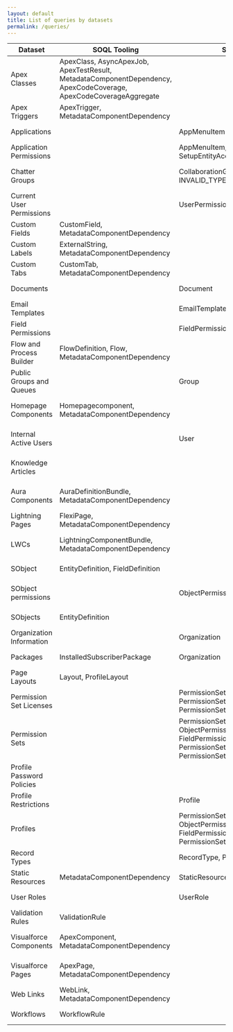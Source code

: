 ```yaml
---
layout: default
title: List of queries by datasets
permalink: /queries/
---
```


| Dataset | SOQL Tooling | SOQL | SOSL | Composite API Tooling | Metadata API | Limits API | Describe API | Source code |
| ---     | ---          | ---  | ---  | ---                   | ---          | ---        | ---          | ---         |
| Apex Classes  | ApexClass, AsyncApexJob, ApexTestResult, MetadataComponentDependency, ApexCodeCoverage, ApexCodeCoverageAggregate | | | | | | | build/src/api/dataset/orgcheck-api-dataset-apexclasses.js |
| Apex Triggers | ApexTrigger, MetadataComponentDependency | | | | | | | build/src/api/dataset/orgcheck-api-dataset-apextriggers.js | 
| Applications  | | AppMenuItem | | | | | | build/src/api/dataset/orgcheck-api-dataset-applications.js |
| Application Permissions | | AppMenuItem, SetupEntityAccess | | | | | | build/src/api/dataset/orgcheck-api-dataset-apppermissions.js | 
| Chatter Groups | | CollaborationGroup (byPass: INVALID_TYPE) | | | | | | build/src/api/dataset/orgcheck-api-dataset-collaborationgroups.js |
| Current User Permissions | | UserPermissionAccess | | | | | | build/src/api/dataset/orgcheck-api-dataset-currentuserpermissions.js |
| Custom Fields | CustomField, MetadataComponentDependency | | | CustomField (byPass: INVALID_CROSS_REFERENCE_KEY) | | | | build/src/api/dataset/orgcheck-api-dataset-customfields.js |
| Custom Labels | ExternalString, MetadataComponentDependency | | | | | | | build/src/api/dataset/orgcheck-api-dataset-customlabels.js |
| Custom Tabs | CustomTab, MetadataComponentDependency | | | | | | | build/src/api/dataset/orgcheck-api-dataset-customtabs.js |
| Documents | | Document | | | | | | build/src/api/dataset/orgcheck-api-dataset-documents.js |
| Email Templates | | EmailTemplate | | | | | | build/src/api/dataset/orgcheck-api-dataset-emailtemplates.js |
| Field Permissions | | FieldPermissions | | | | | | build/src/api/dataset/orgcheck-api-dataset-fieldpermissions.js |
| Flow and Process Builder | FlowDefinition, Flow, MetadataComponentDependency | | | FlowbyPass: UNKNOWN_EXCEPTION) | | | | build/src/api/dataset/orgcheck-api-dataset-flows.js |
| Public Groups and Queues | | Group | | | | | | build/src/api/dataset/orgcheck-api-dataset-groups.js |
| Homepage Components | Homepagecomponent, MetadataComponentDependency | | | | | | | build/src/api/dataset/orgcheck-api-dataset-homepagecomponents.js |
| Internal Active Users | | User | | | | | | build/src/api/dataset/orgcheck-api-dataset-internalactiveusers.js |
| Knowledge Articles | | | KnowledgeArticleVersion (byPass: INVALID_TYPE) | | | | | build/src/api/dataset/orgcheck-api-dataset-knowledgearticles.js |
| Aura Components  | AuraDefinitionBundle, MetadataComponentDependency | | | | | | | build/src/api/dataset/orgcheck-api-dataset-lighntingauracomponents.js |
| Lightning Pages  | FlexiPage, MetadataComponentDependency | | | | | | | build/src/api/dataset/orgcheck-api-dataset-lighntingpages.js |
| LWCs | LightningComponentBundle, MetadataComponentDependency | | | | | | | build/src/api/dataset/orgcheck-api-dataset-lighntingwebcomponents.js |
| SObject | EntityDefinition, FieldDefinition | | | | | RecordCount | SObject Describe | build/src/api/dataset/orgcheck-api-dataset-object.js |
| SObject permissions | | ObjectPermissions | | | | | | build/src/api/dataset/orgcheck-api-dataset-objectpermissions.js |
| SObjects | EntityDefinition | | | | | | SObject DescribeGlobal | build/src/api/dataset/orgcheck-api-dataset-objects.js |
| Organization Information | | Organization | | | | | | build/src/api/dataset/orgcheck-api-dataset-organization.js |
| Packages | InstalledSubscriberPackage | Organization | | | | | | build/src/api/dataset/orgcheck-api-dataset-packages.js |
| Page Layouts | Layout, ProfileLayout | | | | | | | build/src/api/dataset/orgcheck-api-dataset-pagelayouts.js |
| Permission Set Licenses | | PermissionSetLicense, PermissionSet, PermissionSetAssignment | | | | | | build/src/api/dataset/orgcheck-api-dataset-permissionsetlicenses.js |
| Permission Sets | | PermissionSet, ObjectPermissions, FieldPermissions, PermissionSetAssignment, PermissionSetGroupComponent | | | | | | build/src/api/dataset/orgcheck-api-dataset-permissionsets.js |
| Profile Password Policies | | | | | ProfilePasswordPolicy | | | build/src/api/dataset/orgcheck-api-dataset-profilepasswordpolicies.js |
| Profile Restrictions | | Profile | | | Profile (byPass: UNKNOWN_EXCEPTION) | | | | build/src/api/dataset/orgcheck-api-dataset-profilerestrictions.js |
| Profiles | | PermissionSet, ObjectPermissions, FieldPermissions, PermissionSetAssignment | | | | | | build/src/api/dataset/orgcheck-api-dataset-profiles.js |
| Record Types | | RecordType, Profile | | | Profile (byPass: UNKNOWN_EXCEPTION) | | | | build/src/api/dataset/orgcheck-api-dataset-recordtypes.js |
| Static Resources | MetadataComponentDependency | StaticResource | | | | | | | build/src/api/dataset/orgcheck-api-dataset-staticresources.js |
| User Roles | | UserRole | | | | | | build/src/api/dataset/orgcheck-api-dataset-userroles.js |
| Validation Rules | ValidationRule | | | | | | | build/src/api/dataset/orgcheck-api-dataset-validationrules.js |
| Visualforce Components | ApexComponent, MetadataComponentDependency | | | | | | | build/src/api/dataset/orgcheck-api-dataset-visualforcecomponents.js |
| Visualforce Pages | ApexPage, MetadataComponentDependency | | | | | | | build/src/api/dataset/orgcheck-api-dataset-visualforcepages.js |
| Web Links | WebLink, MetadataComponentDependency | | | | | | | build/src/api/dataset/orgcheck-api-dataset-weblinks.js |
| Workflows | WorkflowRule | | | WorkflowRule (byPass: UNKNOWN_EXCEPTION) | | | | build/src/api/dataset/orgcheck-api-dataset-workflows.js |
